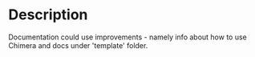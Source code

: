 # Description
Documentation could use improvements - namely info about how to use Chimera and docs under 'template' folder.